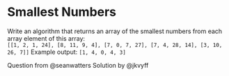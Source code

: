 # Smallest Numbers
Write an algorithm that returns an array of  the smallest numbers from each array element of this array:  
`[[1, 2, 1, 24], [8, 11, 9, 4], [7, 0, 7, 27], [7, 4, 28, 14], [3, 10, 26, 7]]` 
Example output: `[1, 4, 0, 4, 3]`

Question from @seanwatters
Solution by @jkvyff

